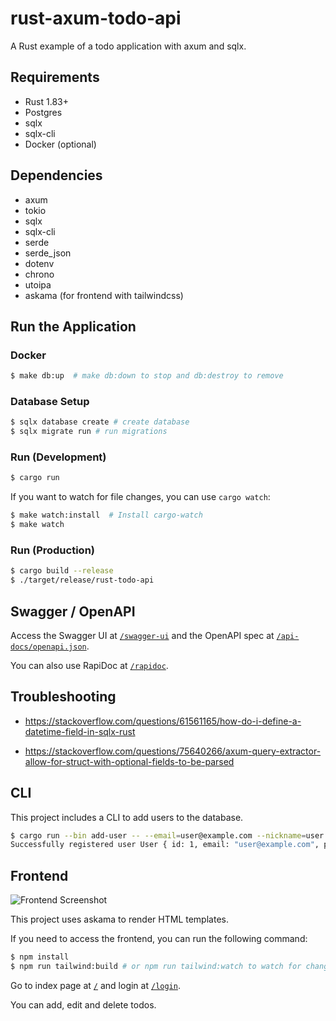 # rust-axum-todo-api

A Rust example of a todo application with axum and sqlx.

## Requirements

- Rust 1.83+
- Postgres
- sqlx
- sqlx-cli
- Docker (optional)

## Dependencies

- axum
- tokio
- sqlx
- sqlx-cli
- serde
- serde_json
- dotenv
- chrono
- utoipa
- askama (for frontend with tailwindcss)

## Run the Application

### Docker

```sh
$ make db:up  # make db:down to stop and db:destroy to remove
```

### Database Setup

```sh
$ sqlx database create # create database
$ sqlx migrate run # run migrations
```

### Run (Development)

```sh
$ cargo run
```

If you want to watch for file changes, you can use `cargo watch`:

```sh
$ make watch:install  # Install cargo-watch
$ make watch
```

### Run (Production)

```sh
$ cargo build --release
$ ./target/release/rust-todo-api
```

## Swagger / OpenAPI

Access the Swagger UI at [`/swagger-ui`](http://localhost:8000/swagger-ui) and the OpenAPI spec
at [`/api-docs/openapi.json`](http://localhost:8000/api-docs/openapi.json).

You can also use RapiDoc at [`/rapidoc`](http://localhost:8000/rapidoc).

## Troubleshooting

- https://stackoverflow.com/questions/61561165/how-do-i-define-a-datetime-field-in-sqlx-rust

- https://stackoverflow.com/questions/75640266/axum-query-extractor-allow-for-struct-with-optional-fields-to-be-parsed

## CLI

This project includes a CLI to add users to the database.

```sh
$ cargo run --bin add-user -- --email=user@example.com --nickname=user --password=1234
Successfully registered user User { id: 1, email: "user@example.com", password: "1234", nickname: "user", created_at: 2024-04-19T17:14:54.358424Z, updated_at: 2024-04-19T17:14:54.358424Z, deleted_at: None }
```

## Frontend
![Frontend Screenshot](https://github.com/user-attachments/assets/b473ca65-ed18-4a38-b944-8a3a2fdeb72a)

This project uses askama to render HTML templates.

If you need to access the frontend, you can run the following command:

```sh
$ npm install
$ npm run tailwind:build # or npm run tailwind:watch to watch for changes
```

Go to index page at [`/`](http://localhost:8000/) and login
at [`/login`](http://localhost:8000/login).

You can add, edit and delete todos.
